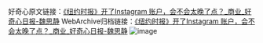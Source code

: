 好奇心原文链接：[《纽约时报》开了Instagram 账户，会不会太晚了点？_商业_好奇心日报-魏思静](https://www.qdaily.com/articles/7308.html)
WebArchive归档链接：[《纽约时报》开了Instagram 账户，会不会太晚了点？_商业_好奇心日报-魏思静](http://web.archive.org/web/20190623172241/https://www.qdaily.com/articles/7308.html)
![image](http://ww3.sinaimg.cn/large/007d5XDply1g3x2ont768j30u02uxkjl)
